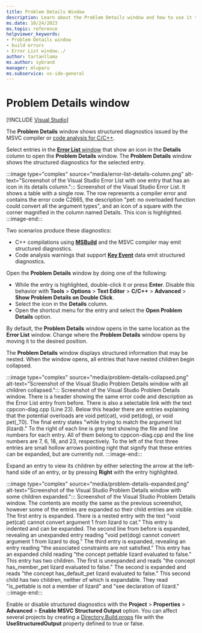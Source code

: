 ```yaml
---
title: Problem Details Window
description: Learn about the Problem Details window and how to use it to navigate structured diagnostics.
ms.date: 10/24/2023
ms.topic: reference
helpviewer_keywords:
- Problem Details window
- build errors
- Error List window../
author: tartanllama
ms.author: sybrand
manager: mluparu
ms.subservice: vs-ide-general
---
```


# Problem Details window

 [!INCLUDE [Visual Studio](~/includes/applies-to-version/vs-windows-only.md)]

The **Problem Details** window shows structured diagnostics issued by the MSVC compiler or [code analysis for C/C++](/cpp/code-quality/code-analysis-for-c-cpp-overview).

Select entries in the [**Error List** window](error-list-window.md) that show an icon in the **Details** column to open the **Problem Details** window. The **Problem Details** window shows the structured diagnostics for the selected entry.

:::image type="complex" source="media/error-list-details-column.png" alt-text="Screenshot of the Visual Studio Error List with one entry that has an icon in its details column.":::
   Screenshot of the Visual Studio Error List. It shows a table with a single row. The row represents a compiler error and contains the error code C2665, the description "pet: no overloaded function could convert all the argument types", and an icon of a square with the corner magnified in the column named Details. This icon is highlighted.
:::image-end:::

Two scenarios produce these diagnostics:

- C++ compilations using [**MSBuild**](/cpp/build/creating-and-managing-visual-cpp-projects) and the MSVC compiler may emit structured diagnostics.
- Code analysis warnings that support [**Key Event**](https://devblogs.microsoft.com/cppblog/microsoft-cpp-code-analysis-warnings-with-key-events) data emit structured diagnostics.

Open the **Problem Details** window by doing one of the following:

- While the entry is highlighted, double-click it or press **Enter**. Disable this behavior with **Tools** > **Options** > **Text Editor** > **C/C++** > **Advanced** > **Show Problem Details on Double Click**.
- Select the icon in the **Details** column.
- Open the shortcut menu for the entry and select the **Open Problem Details** option.

By default, the **Problem Details** window opens in the same location as the **Error List** window. Change where the **Problem Details** window opens by moving it to the desired position.

The **Problem Details** window displays structured information that may be nested. When the window opens, all entries that have nested children begin collapsed.

:::image type="complex" source="media/problem-details-collapsed.png" alt-text="Screenshot of the Visual Studio Problem Details window with all children collapsed.":::
   Screenshot of the Visual Studio Problem Details window. There is a header showing the same error code and description as the Error List entry from before. There is also a selectable link with the text cppcon-diag.cpp (Line 23). Below this header there are entries explaining that the potential overloads are void pet(cat), void pet(dog), or void pet(_T0). The final entry states "while trying to match the argument list (lizard)." To the right of each line is grey text showing the file and line numbers for each entry. All of them belong to cppcon-diag.cpp and the line numbers are 7, 6, 18, and 23, respectively. To the left of the first three entries are small hollow arrows pointing right that signify that these entries can be expanded, but are currently not.
:::image-end:::

Expand an entry to view its children by either selecting the arrow at the left-hand side of an entry, or by pressing **Right** with the entry highlighted.

:::image type="complex" source="media/problem-details-expanded.png" alt-text="Screenshot of the Visual Studio Problem Details window with some children expanded.":::
Screenshot of the Visual Studio Problem Details window. The contents are mostly the same as the previous screenshot, however some of the entries are expanded so their child entries are visible. The first entry is expanded. There is a nested entry with the text "void pet(cat) cannot convert argument 1 from lizard to cat." This entry is indented and can be expanded. The second line from before is expanded, revealing an unexpanded entry reading "void pet(dog) cannot convert argument 1 from lizard to dog." The third entry is expanded, revealing an entry reading "the associated constraints are not satisfied." This entry has an expanded child reading "the concept pettable lizard evaluated to false." This entry has two children. The first is unexpanded and reads "the concept has_member_pet lizard evaluated to false." The second is expanded and reads "the concept has_default_pet lizard evaluated to false." This second child has two children, neither of which is expandable. They read "is_pettable is not a member of lizard" and "see declaration of lizard."
:::image-end:::

Enable or disable structured diagnostics with the **Project** > **Properties** > **Advanced** > **Enable MSVC Structured Output** option. You can affect several projects by creating a [Directory.Build.props](/visualstudio/msbuild/customize-by-directory) file with the **UseStructuredOutput** property defined to true or false.
